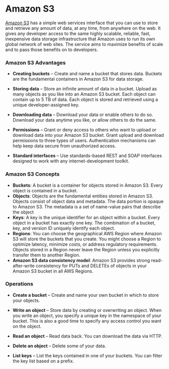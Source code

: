 # Amazon S3

[Amazon S3](https://docs.aws.amazon.com/AmazonS3/latest/userguide/Welcome.html) has a simple web services interface that you can use to store and retrieve any amount of data, at any time, from anywhere on the web. It gives any developer access to the same highly scalable, reliable, fast, inexpensive data storage infrastructure that Amazon uses to run its own global network of web sites. The service aims to maximize benefits of scale and to pass those benefits on to developers.


### Amazon S3 Advantages

* **Creating buckets** – Create and name a bucket that stores data. Buckets are the fundamental containers in Amazon S3 for data storage.

* **Storing data** – Store an infinite amount of data in a bucket. Upload as many objects as you like into an Amazon S3 bucket. Each object can contain up to 5 TB of data. Each object is stored and retrieved using a unique developer-assigned key.

* **Downloading data** – Download your data or enable others to do so. Download your data anytime you like, or allow others to do the same.

* **Permissions** – Grant or deny access to others who want to upload or download data into your Amazon S3 bucket. Grant upload and download permissions to three types of users. Authentication mechanisms can help keep data secure from unauthorized access.

* **Standard interfaces** – Use standards-based REST and SOAP interfaces designed to work with any internet-development toolkit.

### Amazon S3 Concepts

* **Buckets**: A bucket is a container for objects stored in Amazon S3. Every object is contained in a bucket.
* **Objects**: Objects are the fundamental entities stored in Amazon S3. Objects consist of object data and metadata. The data portion is opaque to Amazon S3. The metadata is a set of name-value pairs that describe the object
* **Keys**: A key is the unique identifier for an object within a bucket. Every object in a bucket has exactly one key. The combination of a bucket, key, and version ID uniquely identify each object.
* **Regions**: You can choose the geographical AWS Region where Amazon S3 will store the buckets that you create. You might choose a Region to optimize latency, minimize costs, or address regulatory requirements. Objects stored in a Region never leave the Region unless you explicitly transfer them to another Region.
* **Amazon S3 data consistency model**: Amazon S3 provides strong read-after-write consistency for PUTs and DELETEs of objects in your Amazon S3 bucket in all AWS Regions. 


### Operations

* **Create a bucket** – Create and name your own bucket in which to store your objects.

* **Write an object** – Store data by creating or overwriting an object. When you write an object, you specify a unique key in the namespace of your bucket. This is also a good time to specify any access control you want on the object.

* **Read an object** – Read data back. You can download the data via HTTP.

* **Delete an object** – Delete some of your data.

* **List keys** – List the keys contained in one of your buckets. You can filter the key list based on a prefix.




